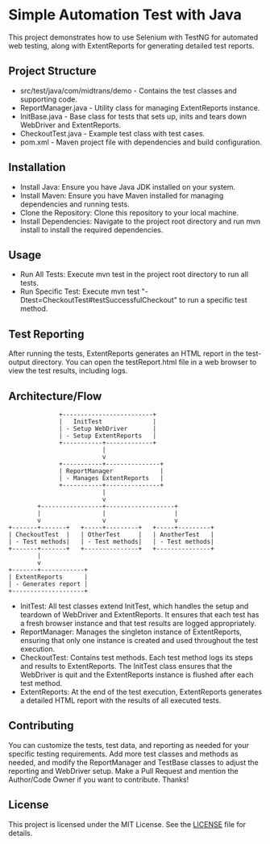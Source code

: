 # Simple Automation Test with Java
This project demonstrates how to use Selenium with TestNG for automated web testing, along with ExtentReports for generating detailed test reports.

## Project Structure
- src/test/java/com/midtrans/demo - Contains the test classes and supporting code.
- ReportManager.java - Utility class for managing ExtentReports instance.
- InitBase.java - Base class for tests that sets up, inits and tears down WebDriver and ExtentReports.
- CheckoutTest.java - Example test class with test cases.
- pom.xml - Maven project file with dependencies and build configuration.

## Installation

- Install Java: Ensure you have Java JDK installed on your system.
- Install Maven: Ensure you have Maven installed for managing dependencies and running tests.
- Clone the Repository: Clone this repository to your local machine.
- Install Dependencies: Navigate to the project root directory and run mvn install to install the required dependencies.

## Usage

- Run All Tests: Execute mvn test in the project root directory to run all tests.
- Run Specific Test: Execute mvn test "-Dtest=CheckoutTest#testSuccessfulCheckout" to run a specific test method.

## Test Reporting
After running the tests, ExtentReports generates an HTML report in the test-output directory. You can open the testReport.html file in a web browser to view the test results, including logs.

## Architecture/Flow
                  +-------------------------+
                  |   InitTest              |
                  | - Setup WebDriver       |
                  | - Setup ExtentReports   |
                  +-----------+-------------+
                              |
                              v
                  +-----------+---------------+
                  | ReportManager             |
                  | - Manages ExtentReports   |
                  +-----------+---------------+
                              |
                              v
            +-----------------+-------------------+
            |                 |                   |
            v                 v                   v
    +-------+-------+   +-----+---------+   +-----+---------+
    | CheckoutTest  |   | OtherTest     |   | AnotherTest   |
    | - Test methods|   | - Test methods|   | - Test methods|
    +-------+-------+   +---------------+   +---------------+
            |
            v
    +-------+------------+
    | ExtentReports      |
    | - Generates report |
    +--------------------+

- InitTest: All test classes extend InitTest, which handles the setup and teardown of WebDriver and ExtentReports. It ensures that each test has a fresh browser instance and that test results are logged appropriately.
- ReportManager: Manages the singleton instance of ExtentReports, ensuring that only one instance is created and used throughout the test execution.
- CheckoutTest: Contains test methods. Each test method logs its steps and results to ExtentReports. The InitTest class ensures that the WebDriver is quit and the ExtentReports instance is flushed after each test method.
- ExtentReports: At the end of the test execution, ExtentReports generates a detailed HTML report with the results of all executed tests.

## Contributing

You can customize the tests, test data, and reporting as needed for your specific testing requirements. Add more test classes and methods as needed, and modify the ReportManager and TestBase classes to adjust the reporting and WebDriver setup.
Make a Pull Request and mention the Author/Code Owner if you want to contribute. Thanks!

## License

This project is licensed under the MIT License. See the [LICENSE](LICENSE) file for details.
